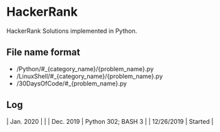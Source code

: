 # HackerRank

HackerRank Solutions implemented in Python. 

## File name format
- /Python/#_{category_name}/{problem_name}.py
- /LinuxShell/#_{category_name}/{problem_name}.py
- /30DaysOfCode/#_{problem_name}.py

## Log
| Jan. 2020   |                     |
| Dec. 2019   | Python 302; BASH 3  |
| 12/26/2019  | Started             |

